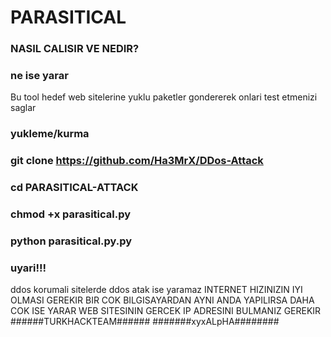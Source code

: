 # PARASITICAL
### NASIL CALISIR VE NEDIR?

### ne ise yarar
Bu tool hedef web sitelerine yuklu paketler gondererek onlari test etmenizi saglar

### yukleme/kurma

### git clone https://github.com/Ha3MrX/DDos-Attack

### cd PARASITICAL-ATTACK

### chmod +x parasitical.py

### python parasitical.py.py

### uyari!!!
ddos korumali sitelerde ddos atak ise yaramaz
INTERNET HIZINIZIN IYI OLMASI GEREKIR
BIR COK BILGISAYARDAN AYNI ANDA YAPILIRSA DAHA COK ISE YARAR
WEB SITESININ GERCEK IP ADRESINI BULMANIZ GEREKIR
######TURKHACKTEAM######
#######xyxALpHA########


